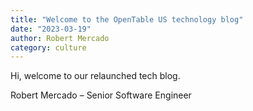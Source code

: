 ```yaml
---
title: "Welcome to the OpenTable US technology blog"
date: "2023-03-19"
author: Robert Mercado
category: culture
---
```


Hi, welcome to our relaunched tech blog.

Robert Mercado – Senior Software Engineer
